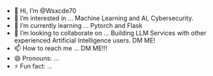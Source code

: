 - 👋 Hi, I’m @Wsxcde70
- 👀 I’m interested in ... Machine Learning and AI, Cybersecurity.
- 🌱 I’m currently learning ... Pytorch and Flask
- 💞️ I’m looking to collaborate on ... Building LLM Services with other experienced Artificial Intelligence users. DM ME!
- 📫 How to reach me ... DM ME!!!
- 😄 Pronouns: ...
- ⚡ Fun fact: ...

<!---
Wsxcde70/Wsxcde70 is a ✨ special ✨ repository because its `README.md` (this file) appears on your GitHub profile.
You can click the Preview link to take a look at your changes.
--->
